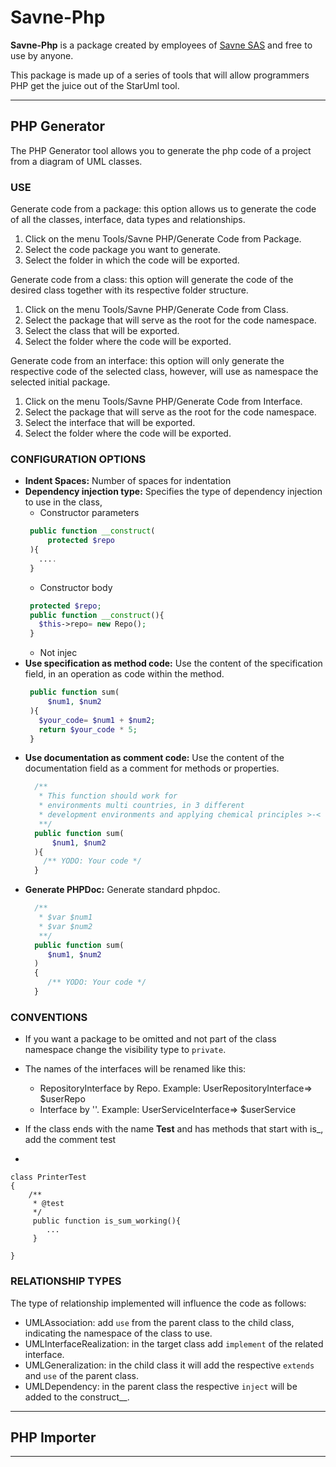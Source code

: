 # Savne-Php

**Savne-Php** is a package created by employees of
[Savne SAS](https://savne.net) and free to use by anyone.

This package is made up of a series of tools that will allow programmers
PHP get the juice out of the StarUml tool.

---

## PHP Generator

The PHP Generator tool allows you to generate the php code of a project from a diagram
of UML classes.

### USE

Generate code from a package: this option allows us to generate the code of all the classes, interface,
data types and relationships.

1. Click on the menu Tools/Savne PHP/Generate Code from Package.
2. Select the code package you want to generate.
3. Select the folder in which the code will be exported.

Generate code from a class: this option will generate the code of the desired class together with its respective
folder structure.

1. Click on the menu Tools/Savne PHP/Generate Code from Class.
2. Select the package that will serve as the root for the code namespace.
3. Select the class that will be exported.
4. Select the folder where the code will be exported.

Generate code from an interface: this option will only generate the respective code of the selected class, however,
will use as namespace the selected initial package.

1. Click on the menu Tools/Savne PHP/Generate Code from Interface.
2. Select the package that will serve as the root for the code namespace.
3. Select the interface that will be exported.
4. Select the folder where the code will be exported.


### CONFIGURATION OPTIONS

* **Indent Spaces:** Number of spaces for indentation
* **Dependency injection type:** Specifies the type of dependency injection to use in the class,
  * Constructor parameters
   ```php
    public function __construct(
        protected $repo      
    ){
      ....  
    } 
    ```
  * Constructor body
   ```php
    protected $repo;
    public function __construct(){
      $this->repo= new Repo();
    } 
    ```
  * Not injec
* **Use specification as method code:** Use the content of the specification field, in an operation as code within the method.
   ```php
    public function sum(
        $num1, $num2
    ){
      $your_code= $num1 + $num2;
      return $your_code * 5;
    } 
    ```
* **Use documentation as comment code:** Use the content of the documentation field as a comment for methods or properties.
  ```php
    /**
     * This function should work for 
     * environments multi countries, in 3 different  
     * development environments and applying chemical principles >-<
     **/
    public function sum(
        $num1, $num2
    ){
      /** YODO: Your code */
    } 
    ```
* **Generate PHPDoc:** Generate standard phpdoc.
     ```php
       /**
        * $var $num1
        * $var $num2
        **/
       public function sum(
          $num1, $num2
       )
       {
          /** YODO: Your code */
       }
    ```


### CONVENTIONS

* If you want a package to be omitted and not part of the class namespace
  change the visibility type to `private`.

* The names of the interfaces will be renamed like this:
    * RepositoryInterface by Repo. Example: UserRepositoryInterface=> $userRepo
    * Interface by ''. Example: UserServiceInterface=> $userService

* If the class ends with the name **Test** and has methods that start with is_, add the comment test
* 
```
class PrinterTest
{
    /**
     * @test
     */
     public function is_sum_working(){
        ...
     }
     
} 
```

### RELATIONSHIP TYPES

The type of relationship implemented will influence the code as follows:

* UMLAssociation: add `use` from the parent class to the child class, indicating the namespace of the class to use.
* UMLInterfaceRealization: in the target class add `implement` of the related interface.
* UMLGeneralization: in the child class it will add the respective `extends` and `use` of the parent class.
* UMLDependency: in the parent class the respective `inject` will be added to the construct__.
---

## PHP Importer

---

